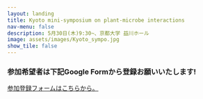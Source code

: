 ```yaml
---
layout: landing
title: Kyoto mini-symposium on plant-microbe interactions
nav-menu: false
description: 5月30日(木)9:30~、京都大学 益川ホール
image: assets/images/Kyoto_sympo.jpg
show_tile: false
---
```


<!-- Main -->
<div id="main">

<!-- One -->
<section id="one">
	<div class="inner">
        <h3>参加希望者は下記Google Formから登録お願いいたします!</h3>
		<a href="https://forms.gle/sA7mkHq1QgH9Xibb9">参加登録フォームはこちらから。</a>
	</div>
    <span class="image fit"><img src="{% link assets/images/Kyoto_sympo_poster.jpg %}" alt="" /></span>
</section>
